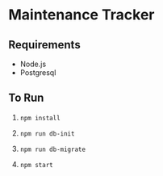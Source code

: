 # Maintenance Tracker


## Requirements
  - Node.js
  - Postgresql

## To Run

 1. `npm install`
 2. `npm run db-init`
 3. `npm run db-migrate`

 4. `npm start`